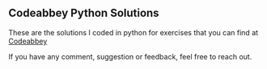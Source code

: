 ## Codeabbey Python Solutions
These are the solutions I coded in python for exercises that you can find at
[Codeabbey](http://www.codeabbey.com/)

If you have any comment, suggestion or feedback, feel free to reach out.

